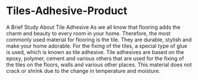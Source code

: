 # Tiles-Adhesive-Product
A Brief Study About Tile Adhesive As we all know that flooring adds the charm and beauty to every room in your home. Therefore, the most commonly used material for flooring is the tile. They are durable, stylish and make your home adorable. For the fixing of the tiles, a special type of glue is used, which is known as tile adhesive.  Tile adhesives are based on the epoxy, polymer, cement and various others that are used for the fixing of the tiles on the floors, walls and various other places. This material does not crack or shrink due to the change in temperature and moisture.
